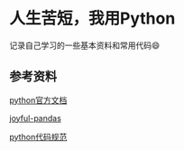 # 人生苦短，我用Python

记录自己学习的一些基本资料和常用代码:smile:

## 参考资料

[python官方文档](https://docs.python.org/zh-cn/3/contents.html)

[joyful-pandas](https://github.com/datawhalechina/joyful-pandas)

[python代码规范](https://google.github.io/styleguide/pyguide.html)
